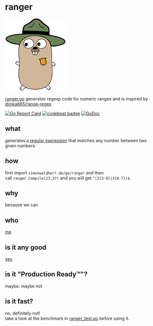 # ranger

![Golang RegExp Ranger](https://raw.githubusercontent.com/SimonWaldherr/ranger/master/ranger.gif)

[ranger.go](https://simonwaldherr.de/go/ranger) generates regexp code for numeric ranges and is inspired by [dimka665/range-regex](https://github.com/dimka665/range-regex)  


[![Go Report Card](https://goreportcard.com/badge/github.com/simonwaldherr/ranger)](https://goreportcard.com/report/github.com/simonwaldherr/ranger) 
[![codebeat badge](https://codebeat.co/badges/bb574430-ee9e-4d62-a6d0-6daff78a5c08)](https://codebeat.co/projects/github-com-simonwaldherr-ranger-master) 
[![GoDoc](https://img.shields.io/badge/godoc-reference-blue.svg)](https://godoc.org/github.com/SimonWaldherr/ranger) 

## what

generates a [regular expression](https://en.wikipedia.org/wiki/Regular_expression) that matches any number between two given numbers.

## how

first import ```simonwaldherr.de/go/ranger``` and then   
call ```ranger.Compile(23,37)``` and you will get ```^(2[3-9]|3[0-7])$```.

## why

because we can

## who

[me](https://simonwaldherr.de)

## is it any good

[yes](http://news.ycombinator.com/item?id=3067434).

## is it "Production Ready™"?

maybe. maybe not

## is it fast?

no, definitely not!  
take a look at the benchmark in [ranger_test.go](https://github.com/SimonWaldherr/ranger/blob/master/ranger_test.go) before using it.

